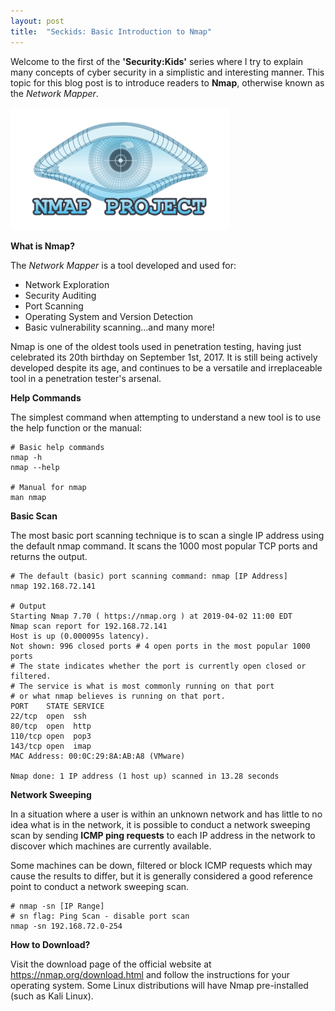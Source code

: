 ```yaml
---
layout: post
title:  "Seckids: Basic Introduction to Nmap"
---
```


Welcome to the first of the **'Security:Kids'** series where I try to explain many concepts of cyber security in a simplistic and interesting manner. This topic for this blog post is to introduce readers to **Nmap**, otherwise known as the *Network Mapper*.

<img src="/assets/Nmap/1.png" alt="nmap logo" width="350"/> 

**What is Nmap?**

The *Network Mapper* is a tool developed and used for:
 - Network Exploration
 - Security Auditing
 - Port Scanning
 - Operating System and Version Detection
 - Basic vulnerability scanning...and many more!

Nmap is one of the oldest tools used in penetration testing, having just celebrated its 20th birthday on September 1st, 2017. It is still being actively developed despite its age, and continues to be a versatile and irreplaceable tool in a penetration tester's arsenal.

**Help Commands**

The simplest command when attempting to understand a new tool is to use the help function or the manual:

```shell
# Basic help commands
nmap -h
nmap --help

# Manual for nmap
man nmap
```
**Basic Scan**

The most basic port scanning technique is to scan a single IP address using the default nmap command. It scans the 1000 most popular TCP ports and returns the output.

```shell
# The default (basic) port scanning command: nmap [IP Address]
nmap 192.168.72.141

# Output
Starting Nmap 7.70 ( https://nmap.org ) at 2019-04-02 11:00 EDT
Nmap scan report for 192.168.72.141
Host is up (0.000095s latency).
Not shown: 996 closed ports # 4 open ports in the most popular 1000 ports
# The state indicates whether the port is currently open closed or filtered. 
# The service is what is most commonly running on that port
# or what nmap believes is running on that port. 
PORT    STATE SERVICE
22/tcp  open  ssh 
80/tcp  open  http
110/tcp open  pop3
143/tcp open  imap
MAC Address: 00:0C:29:8A:AB:A8 (VMware)

Nmap done: 1 IP address (1 host up) scanned in 13.28 seconds
```

**Network Sweeping**

In a situation where a user is within an unknown network and has little to no idea what is in the network, it is possible to conduct a network sweeping scan by sending **ICMP ping requests** to each IP address in the network to discover which machines are currently available.

Some machines can be down, filtered or block ICMP requests which may cause the results to differ, but it is generally considered a good reference point to conduct a network sweeping scan.

```shell
# nmap -sn [IP Range]
# sn flag: Ping Scan - disable port scan
nmap -sn 192.168.72.0-254
```
**How to Download?**

Visit the download page of the official website at <a href='https://nmap.org/download.html'>https://nmap.org/download.html</a> and follow the instructions for your operating system. Some Linux distributions will have Nmap pre-installed (such as Kali Linux).


